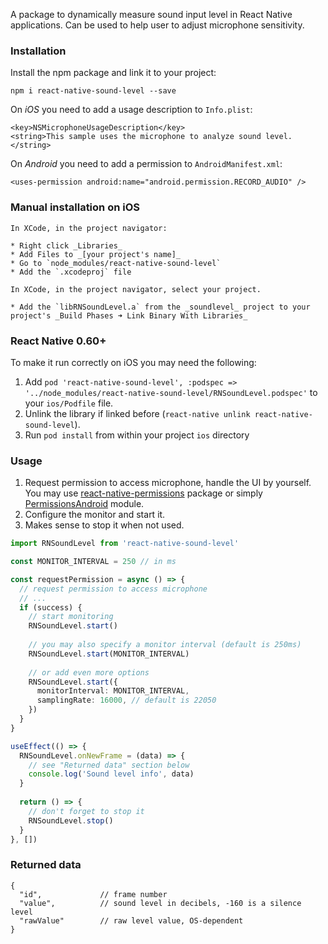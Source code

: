 A package to dynamically measure sound input level in React Native applications.
Can be used to help user to adjust microphone sensitivity.

### Installation

Install the npm package and link it to your project:

```
npm i react-native-sound-level --save
```

On *iOS* you need to add a usage description to `Info.plist`:

```
<key>NSMicrophoneUsageDescription</key>
<string>This sample uses the microphone to analyze sound level.</string>
```

On *Android* you need to add a permission to `AndroidManifest.xml`:

```
<uses-permission android:name="android.permission.RECORD_AUDIO" />
```

### Manual installation on iOS
```
In XCode, in the project navigator:

* Right click _Libraries_
* Add Files to _[your project's name]_
* Go to `node_modules/react-native-sound-level`
* Add the `.xcodeproj` file

In XCode, in the project navigator, select your project.

* Add the `libRNSoundLevel.a` from the _soundlevel_ project to your project's _Build Phases ➜ Link Binary With Libraries_
```

### React Native 0.60+
To make it run correctly on iOS you may need the following:
1. Add `pod 'react-native-sound-level', :podspec => '../node_modules/react-native-sound-level/RNSoundLevel.podspec'` to your `ios/Podfile` file.
2. Unlink the library if linked before (`react-native unlink react-native-sound-level`).
3. Run `pod install` from within your project `ios` directory


### Usage

1. Request permission to access microphone, handle the UI by yourself.
You may use [react-native-permissions](https://www.npmjs.com/package/react-native-permissions) package or simply
[PermissionsAndroid](https://reactnative.dev/docs/permissionsandroid) module.
2. Configure the monitor and start it.
3. Makes sense to stop it when not used.

```ts
import RNSoundLevel from 'react-native-sound-level'

const MONITOR_INTERVAL = 250 // in ms

const requestPermission = async () => {
  // request permission to access microphone
  // ...
  if (success) {
    // start monitoring
    RNSoundLevel.start()
    
    // you may also specify a monitor interval (default is 250ms)
    RNSoundLevel.start(MONITOR_INTERVAL)
    
    // or add even more options
    RNSoundLevel.start({
      monitorInterval: MONITOR_INTERVAL,
      samplingRate: 16000, // default is 22050
    })
  }
}

useEffect(() => {
  RNSoundLevel.onNewFrame = (data) => {
    // see "Returned data" section below
    console.log('Sound level info', data)
  }
  
  return () => {
    // don't forget to stop it
    RNSoundLevel.stop()
  }
}, [])

```

### Returned data
```
{
  "id",             // frame number
  "value",          // sound level in decibels, -160 is a silence level
  "rawValue"        // raw level value, OS-dependent
}
```
